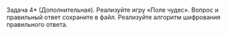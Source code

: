Задача 4* (Дополнительная). Реализуйте игру «Поле чудес». Вопрос и правильный ответ сохраните в файл. Реализуйте алгоритм шифрования правильного ответа.